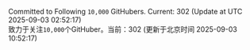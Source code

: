Committed to Following `10,000` GitHubers. Current: <!-- FOLLOWING_COUNT -->302<!-- FOLLOWING_COUNT --> (Update at UTC <!-- LAST_UPDATED -->2025-09-03 02:52:17<!-- LAST_UPDATED -->)<br>
致力于关注`10,000`个GitHuber。当前：<!-- FOLLOWING_COUNT -->302<!-- FOLLOWING_COUNT --> (更新于北京时间 <!-- LAST_UPDATED_CST -->2025-09-03 10:52:17<!-- LAST_UPDATED_CST -->)
